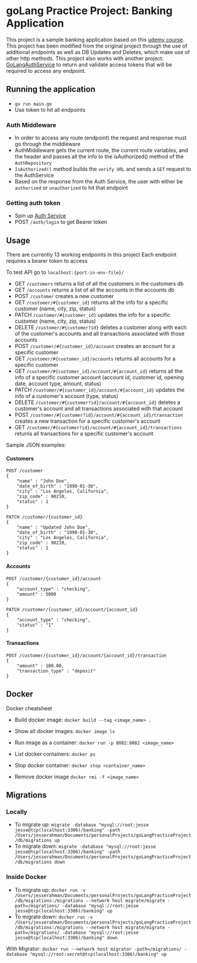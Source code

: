 # goLang Practice Project: Banking Application

This project is a sample banking application based on this [udemy course](https://www.udemy.com/course/rest-based-microservices-api-development-in-go-lang/).
This project has been modified from the original project through the use of additional endpoints as well as DB Updates and Deletes, which make use of other http methods.
This project also works with another project: [GoLangAuthService](https://github.com/jesserahman/goLangAuth) to return and validate access tokens that will be required to access any endpoint. 

## Running the application
- `go run main.go`
- Use token to hit all endpoints

### Auth Middleware
- In order to access any route (endpoint) the request and response must go through the middleware
- AuthMiddleware gets the current route, the current route variables, and the header and passes all the info to the isAuthorized() method of the `AuthRepository`
- `IsAuthorized()` method builds the `verify URL` and sends a `GET` request to the AuthService
- Based on the response from the Auth Service, the user with either be `authorized` or `unauthorized` to hit that endpoint

### Getting auth token
- Spin up [Auth Service](https://github.com/jesserahman/goLangAuth)
- POST `/auth/login` to get Bearer token

## Usage
There are currently 13 working endpoints in this project
Each endpoint requires a bearer token to access

To test API go to `localhost:{port-in-env-file}/`

- GET `/customers` returns a list of all the customers in the customers db
- GET `/accounts` returns a list of all the accounts in the accounts db
- POST `/customer` creates a new customer
- GET `/customer/#{customer_id}` returns all the info for a specific customer (name, city, zip, status)
- PATCH `/customer/#{customer_id}` updates the info for a specific customer (name, city, zip, status)
- DELETE `/customer/#{customer?id}` deletes a customer along with each of the customer's accounts and all transactions associated with those accounts
- POST `/customer/#{customer_id}/account` creates an account for a specific customer
- GET `/customer/#{customer_id}/accounts` returns all accounts for a specific customer
- GET `/customer/#{customer_id}/account/#{account_id}` returns all the info of a specific customer account (account id, customer id, opening date, account type, amount, status)
- PATCH `/customer/#{customer_id}/account/#{account_id}` updates the info of a customer's account (type, status)
- DELETE `/customer/#{customer?id}/account/#{account_id}` deletes a customer's account and all transactions associated with that account
- POST `/customer/#{customer?id}/account/#{account_id}/transaction` creates a new transaction for a specific customer's account
- GET `/customer/#{customer?id}/account/#{account_id}/transactions` returns all transactions for a specific customer's account

Sample JSON examples:
<h4> Customers </h4>

``` 
POST /customer
{
    "name" : "John Doe",
    "date_of_birth" : "1990-01-30",
    "city" : "Los Angeles, California",
    "zip_code" : 90210,
    "status" : 1
}
```
``` 
PATCH /customer/{customer_id}
{
    "name" : "Updated John Doe",
    "date_of_birth" : "1990-01-30",
    "city" : "Los Angeles, California",
    "zip_code" : 90210,
    "status" : 1
}
```
<h4> Accounts </h4>

``` 
POST /customer/{customer_id}/account
{
    "account_type" : "checking",
    "amount" : 5000
}
```

``` 
PATCH /customer/{customer_id}/account/{account_id}
{
    "account_type" : "checking",
    "status" : "1"
}
```
<h4> Transactions </h4>

``` 
POST /customer/{customer_id}/account/{account_id}/transaction
{
    "amount" : 100.00,
    "transaction_type" : "deposit"
}
```

## Docker

Docker cheatsheet

- Build docker image: 
`docker build --tag <image_name> .`

- Show all docker images: 
`docker image ls`

- Run image as a container: 
`docker run -p 8082:8082 <image_name>`

- List docker containers: 
`docker ps`

- Stop docker container: 
`docker stop <container_name>`

- Remove docker image
  `docker rmi -f <image_name>`

## Migrations

### Locally 
- To migrate up: `migrate -database "mysql://root:jesse jesse@tcp(localhost:3306)/banking" -path /Users/jesserahman/Documents/personalProjects/goLangPracticeProject/db/migrations up`
- To migrate down: `migrate -database "mysql://root:jesse jesse@tcp(localhost:3306)/banking" -path /Users/jesserahman/Documents/personalProjects/goLangPracticeProject/db/migrations down`

### Inside Docker
- To migrate up: `docker run -v /Users/jesserahman/Documents/personalProjects/goLangPracticeProject/db/migrations:/migrations --network host migrate/migrate -path=/migrations/ -database "mysql://root:jesse jesse@tcp(localhost:3306)/banking" up`
- To migrate down: `docker run -v /Users/jesserahman/Documents/personalProjects/goLangPracticeProject/db/migrations:/migrations --network host migrate/migrate -path=/migrations/ -database "mysql://root:jesse jesse@tcp(localhost:3306)/banking" down`

With Migrator:
`docker run --network host migrator -path=/migrations/ -database "mysql://root:secret@tcp(localhost:3306)/banking" up`